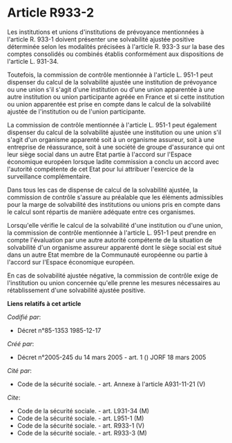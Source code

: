 # Article R933-2

Les institutions et unions d'institutions de prévoyance mentionnées à l'article R. 933-1 doivent présenter une solvabilité
ajustée positive déterminée selon les modalités précisées à l'article R. 933-3 sur la base des comptes consolidés ou combinés
établis conformément aux dispositions de l'article L. 931-34.

Toutefois, la commission de contrôle mentionnée à l'article L. 951-1 peut dispenser du calcul de la solvabilité ajustée une
institution de prévoyance ou une union s'il s'agit d'une institution ou d'une union apparentée à une autre institution ou
union participante agréée en France et si cette institution ou union apparentée est prise en compte dans le calcul de la
solvabilité ajustée de l'institution ou de l'union participante.

La commission de contrôle mentionnée à l'article L. 951-1 peut également dispenser du calcul de la solvabilité ajustée une
institution ou une union s'il s'agit d'un organisme apparenté soit à un organisme assureur, soit à une entreprise de
réassurance, soit à une société de groupe d'assurance qui ont leur siège social dans un autre Etat partie à l'accord sur
l'Espace économique européen lorsque ladite commission a conclu un accord avec l'autorité compétente de cet Etat pour lui
attribuer l'exercice de la surveillance complémentaire.

Dans tous les cas de dispense de calcul de la solvabilité ajustée, la commission de contrôle s'assure au préalable que les
éléments admissibles pour la marge de solvabilité des institutions ou unions pris en compte dans le calcul sont répartis de
manière adéquate entre ces organismes.

Lorsqu'elle vérifie le calcul de la solvabilité d'une institution ou d'une union, la commission de contrôle mentionnée à
l'article L. 951-1 peut prendre en compte l'évaluation par une autre autorité compétente de la situation de solvabilité d'un
organisme assureur apparenté dont le siège social est situé dans un autre Etat membre de la Communauté européenne ou partie à
l'accord sur l'Espace économique européen.

En cas de solvabilité ajustée négative, la commission de contrôle exige de l'institution ou union concernée qu'elle prenne
les mesures nécessaires au rétablissement d'une solvabilité ajustée positive.

**Liens relatifs à cet article**

_Codifié par_:

  - Décret n°85-1353 1985-12-17

_Créé par_:

  - Décret n°2005-245 du 14 mars 2005 - art. 1 () JORF 18 mars 2005

_Cité par_:

  - Code de la sécurité sociale. - art. Annexe à l'article A931-11-21 (V)

_Cite_:

  - Code de la sécurité sociale. - art. L931-34 (M)
  - Code de la sécurité sociale. - art. L951-1 (M)
  - Code de la sécurité sociale. - art. R933-1 (V)
  - Code de la sécurité sociale. - art. R933-3 (M)
